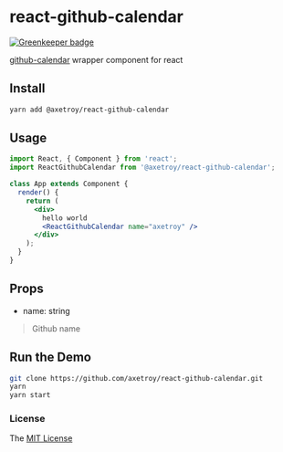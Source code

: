 # react-github-calendar

[![Greenkeeper badge](https://badges.greenkeeper.io/axetroy/react-github-calendar.svg)](https://greenkeeper.io/)

[github-calendar](https://github.com/IonicaBizau/github-calendar) wrapper component for react

## Install

```bash
yarn add @axetroy/react-github-calendar
```

## Usage

```jsx harmony
import React, { Component } from 'react';
import ReactGithubCalendar from '@axetroy/react-github-calendar';

class App extends Component {
  render() {
    return (
      <div>
        hello world
        <ReactGithubCalendar name="axetroy" />
      </div>
    );
  }
}
```

## Props

- name: string

> Github name
    
## Run the Demo

```bash
git clone https://github.com/axetroy/react-github-calendar.git
yarn
yarn start
```

### License

The [MIT License](https://github.com/axetroy/react-github-calendar/blob/master/LICENSE)